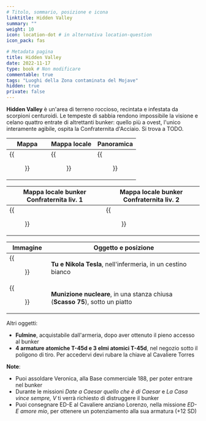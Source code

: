 ```yaml
---
# Titolo, sommario, posizione e icona
linktitle: Hidden Valley
summary: ""
weight: 10
icon: location-dot # in alternativa location-question
icon_pack: fas

# Metadata pagina
title: Hidden Valley
date: 2022-11-17
type: book # Non modificare
commentable: true
tags: "Luoghi della Zona contaminata del Mojave"
hidden: true
private: false
---
```


<div class="fnv">

**Hidden Valley** è un'area di terreno roccioso, recintata e infestata da scorpioni centuroidi. Le tempeste di sabbia rendono impossibile la visione e celano quattro entrate di altrettanti bunker: quello più a ovest, l'unico interamente agibile, ospita la Confraternita d'Acciaio. Si trova a TODO.

| Mappa                       | Mappa locale                       | Panoramica              |
| --------------------------- | ---------------------------------- | ----------------------- |
| {{<figure src="fnv/Hidden_Valley_loc.webp">}} | {{<figure src="fnv/Hidden_valley_bunker_map.webp">}} | {{<figure src="fnv/Hidden_Valley.webp">}} |

| Mappa locale bunker Confraternita liv. 1  | Mappa locale bunker Confraternita liv. 2  |
| ----------------------------------------- | ----------------------------------------- |
| {{<figure src="fnv/Hidden_Valley_bunker_L1_loc_map.webp">}} | {{<figure src="fnv/Hidden_Valley_bunker_L2_loc_map.webp">}} |

| Immagine | Oggetto e posizione |
| -------- | ------------------- |
|  {{<figure src="fnv/Nikola_Tesla_and_You_Hidden_Valley_bunker.webp">}}        |  **Tu e Nikola Tesla**, nell'infermeria, in un cestino bianco                   |
|  {{<figure src="fnv/HV_bunker_mini_nuke_1.webp">}}        |   **Munizione nucleare**, in una stanza chiusa (**Scasso 75**), sotto un piatto                  | 

Altri oggetti:
- **Fulmine**, acquistabile dall'armeria, dopo aver ottenuto il pieno accesso al bunker
- **4 armature atomiche T-45d e 3 elmi atomici T-45d**, nel negozio sotto il poligono di tiro. Per accedervi devi rubare la chiave al Cavaliere Torres

**Note**:
- Puoi assoldare Veronica, alla Base commerciale 188, per poter entrare nel bunker
- Durante le missioni _Date a Caesar quello che è di Caesar_ e _La Casa vince sempre, V_ ti verrà richiesto di distruggere il bunker
- Puoi consegnare ED-E al Cavaliere anziano Lorenzo, nella missione _ED-E amore mio_, per ottenere un potenziamento alla sua armatura (+12 SD)

</div>


